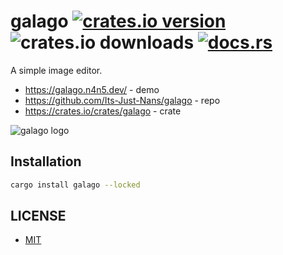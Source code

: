 # galago [![crates.io version](https://img.shields.io/crates/v/galago)](https://crates.io/crates/galago) ![crates.io downloads](https://img.shields.io/crates/d/galago) [![docs.rs](https://img.shields.io/docsrs/galago)](https://crates.io/crates/galago)

A simple image editor.

- <https://galago.n4n5.dev/> - demo
- <https://github.com/Its-Just-Nans/galago> - repo
- <https://crates.io/crates/galago> - crate

![galago logo](http://galago.n4n5.dev/galago.png)

## Installation

```sh
cargo install galago --locked
```

## LICENSE

- [MIT](LICENSE)
